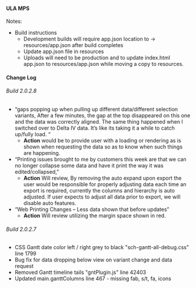 #### ULA MPS
Notes:
* Build instructions
  * Development builds will require app.json location to -> resources/app.json after build completes
  * Update app.json file in resources
  * Uploads will need to be production and to update index.html app.json to resources/app.json while moving a copy to resources.

#### Change Log

###### Build 2.0.2.8
* “gaps popping up when pulling up different data/different selection variants, After a few minutes, the gap at the top disappeared on this one and the data was correctly aligned. The same thing happened when I switched over to Delta IV data. It’s like its taking it a while to catch up/fully load. “
  * <b>Action</b> would be to provide user with a loading or rendering as is shown when requesting the data so as to know when such things are happening.
* “Printing issues brought to me by customers this week are that we can no longer collapse some data and have it print the way it was edited/collapsed,”
  * <b>Action</b> Will review, By removing the auto expand upon export the user would be responsible for properly adjusting data each time an export is required, currently the columns and hierarchy is auto adjusted. If user expects to adjust all data prior to export, we will disable auto features.
* “Web Printing Changes – Less data shown that before updates”
  * <b>Action</b> Will review utilizing the margin space shown in red.


###### Build 2.0.2.7
* CSS Gantt date color left / right grey to black "sch-gantt-all-debug.css" line 1799
* Bug fix for data dropping below view on variant change and data request
* Removed Gantt timeline tails "gntPlugin.js" line 42403
* Updated main.ganttColumns line 467 - missing fab, s/t, fa, icons
